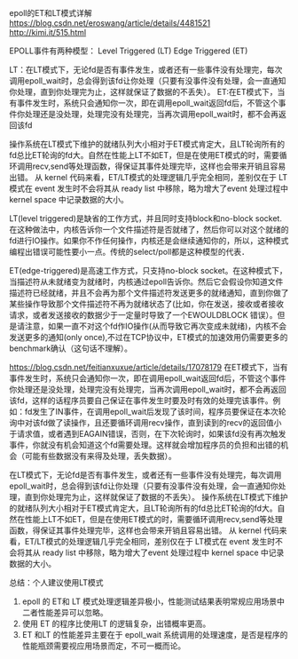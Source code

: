 epoll的ET和LT模式详解
https://blog.csdn.net/eroswang/article/details/4481521
http://kimi.it/515.html

EPOLL事件有两种模型：
Level Triggered (LT)
Edge Triggered (ET)

LT：在LT模式下，无论fd是否有事件发生，或者还有一些事件没有处理完，每次调用epoll_wait时，总会得到该fd让你处理（只要有没事件没有处理，会一直通知你处理，直到你处理完为止，这样就保证了数据的不丢失）。
ET:在ET模式下，当有事件发生时，系统只会通知你一次，即在调用epoll_wait返回fd后，不管这个事件你处理还是没处理，处理完没有处理完，当再次调用epoll_wait时，都不会再返回该fd

操作系统在LT模式下维护的就绪队列大小相对于ET模式肯定大，且LT轮询所有的fd总比ET轮询的fd大。自然在性能上LT不如ET，但是在使用ET模式的时，需要循环调用recv,send等处理函数，得保证其事件处理完毕，这样也会带来开销且容易出错。
从 kernel 代码来看，ET/LT模式的处理逻辑几乎完全相同，差别仅在于 LT模式在 event 发生时不会将其从 ready list 中移除，略为增大了event 处理过程中 kernel space 中记录数据的大小。

LT(level triggered)是缺省的工作方式，并且同时支持block和no-block socket.在这种做法中，内核告诉你一个文件描述符是否就绪了，然后你可以对这个就绪的fd进行IO操作。如果你不作任何操作，内核还是会继续通知你的，所以，这种模式编程出错误可能性要小一点。传统的select/poll都是这种模型的代表．

ET(edge-triggered)是高速工作方式，只支持no-block socket。在这种模式下，当描述符从未就绪变为就绪时，内核通过epoll告诉你。然后它会假设你知道文件描述符已经就绪，并且不会再为那个文件描述符发送更多的就绪通知，直到你做了某些操作导致那个文件描述符不再为就绪状态了(比如，你在发送，接收或者接收请求，或者发送接收的数据少于一定量时导致了一个EWOULDBLOCK 错误）。但是请注意，如果一直不对这个fd作IO操作(从而导致它再次变成未就绪)，内核不会发送更多的通知(only once),不过在TCP协议中，ET模式的加速效用仍需要更多的benchmark确认（这句话不理解）。


https://blog.csdn.net/feitianxuxue/article/details/17078179
在ET模式下，当有事件发生时，系统只会通知你一次，即在调用epoll_wait返回fd后，不管这个事件你处理还是没处理，处理完没有处理完，当再次调用epoll_wait时，都不会再返回该fd，这样的话程序员要自己保证在事件发生时要及时有效的处理完该事件。例如：fd发生了IN事件，在调用epoll_wait后发现了该时间，程序员要保证在本次轮询中对该fd做了读操作，且还要循环调用recv操作，直到读到的recv的返回值小于请求值，或者遇到EAGAIN错误，否则，在下次轮询时，如果该fd没有再次触发事件，你就没有机会知道这个fd需要处理。这样就会增加程序员的负担和出错的机会（可能有些数据没有来得及处理，丢失数据）。

在LT模式下，无论fd是否有事件发生，或者还有一些事件没有处理完，每次调用epoll_wait时，总会得到该fd让你处理（只要有没事件没有处理，会一直通知你处理，直到你处理完为止，这样就保证了数据的不丢失）。
操作系统在LT模式下维护的就绪队列大小相对于ET模式肯定大，且LT轮询所有的fd总比ET轮询的fd大。自然在性能上LT不如ET，但是在使用ET模式的时，需要循环调用recv,send等处理函数，得保证其事件处理完毕，这样也会带来开销且容易出错。
从 kernel 代码来看，ET/LT模式的处理逻辑几乎完全相同，差别仅在于 LT模式在 event 发生时不会将其从 ready list 中移除，略为增大了event 处理过程中 kernel space 中记录数据的大小。

 
总结：个人建议使用LT模式
1. epoll 的 ET和 LT 模式处理逻辑差异极小，性能测试结果表明常规应用场景中二者性能差异可以忽略。
2. 使用 ET 的程序比使用LT 的逻辑复杂，出错概率更高。
3. ET 和LT 的性能差异主要在于 epoll_wait 系统调用的处理速度，是否是程序的性能瓶颈需要视应用场景而定，不可一概而论。
